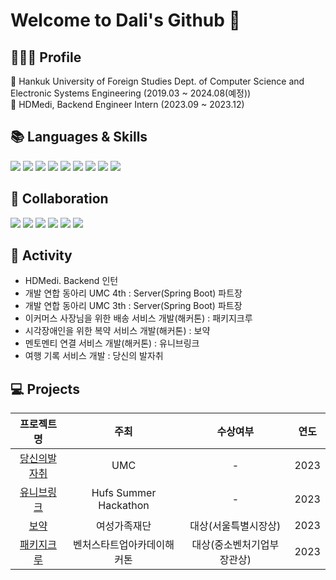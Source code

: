 # Welcome to Dali's Github 👋

## 👩🏻‍💻 Profile
🏫 Hankuk University of Foreign Studies Dept. of Computer Science and Electronic Systems Engineering (2019.03 ~ 2024.08(예정)) <br>
🏢 HDMedi, Backend Engineer Intern (2023.09 ~ 2023.12)


## 📚 Languages & Skills
<img src="https://img.shields.io/badge/java-007396?style=for-the-badge&logo=java&logoColor=white"> <img src="https://img.shields.io/badge/springboot-6DB33F?style=for-the-badge&logo=springboot&logoColor=white"> <img src="https://img.shields.io/badge/mysql-4479A1?style=for-the-badge&logo=mysql&logoColor=white">
<img src="https://img.shields.io/badge/mariadb-003545?style=for-the-badge&logo=mariadb&logoColor=white"> <img src="https://img.shields.io/badge/tymeleaf-005F0F?style=for-the-badge&logo=thymeleaf&logoColor=white"> <img src="https://img.shields.io/badge/amazonaws-232F3E?style=for-the-badge&logo=amazonaws&logoColor=white">
 <img src="https://img.shields.io/badge/html5-E34F26?style=for-the-badge&logo=html5&logoColor=white"> <img src="https://img.shields.io/badge/css3-1572B6?style=for-the-badge&logo=css3&logoColor=white"> <img src="https://img.shields.io/badge/javascript-F7DF1E?style=for-the-badge&logo=javascript&logoColor=white">

 ## 🔗 Collaboration
 <img src="https://img.shields.io/badge/github-181717?style=for-the-badge&logo=github&logoColor=white"> <img src="https://img.shields.io/badge/jira-0052CC?style=for-the-badge&logo=jirasoftware&logoColor=white"> <img src="https://img.shields.io/badge/slack-4A154B?style=for-the-badge&logo=slack&logoColor=white"> <img src="https://img.shields.io/badge/notion-000000?style=for-the-badge&logo=notion&logoColor=white"> <img src="https://img.shields.io/badge/postman-FF6C37?style=for-the-badge&logo=postman&logoColor=white"> <img src="https://img.shields.io/badge/swagger-85EA2D?style=for-the-badge&logo=swagger&logoColor=white">


## 🧸 Activity
- HDMedi. Backend 인턴
- 개발 연합 동아리 UMC 4th : Server(Spring Boot) 파트장
- 개발 연합 동아리 UMC 3th : Server(Spring Boot) 파트장
- 이커머스 사장님을 위한 배송 서비스 개발(해커톤) : 패키지크루
- 시각장애인을 위한 복약 서비스 개발(해커톤) : 보약
- 멘토멘티 연결 서비스 개발(해커톤) : 유니브링크
- 여행 기록 서비스 개발 : 당신의 발자취


## 💻 Projects
| 프로젝트명 | 주최 | 수상여부 | 연도 |
| :---: | :---: | :---: | :---: |
| [당신의발자취](https://github.com/DAHLIACHOI/footprint) | UMC | - | 2023 |
| [유니브링크](https://github.com/hufs-hackathon) | Hufs Summer Hackathon | - | 2023 |
| [보약](https://github.com/SWH-FortuneCookie) | 여성가족재단 | 대상(서울특별시장상) | 2023 |
| [패키지크루](https://github.com/Package-Crew/Package-Crew-Backend) | 벤처스타트업아카데이해커톤 | 대상(중소벤처기업부 장관상) | 2023 |






